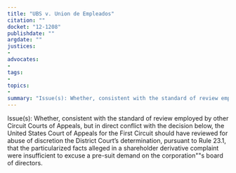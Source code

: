 ```yaml
---
title: "UBS v. Union de Empleados"
citation: ""
docket: "12-1208"
publishdate: ""
argdate: ""
justices:
- 
advocates:
- 
tags:
- 
topics:
- 
summary: "Issue(s): Whether, consistent with the standard of review employed by other Circuit Courts of Appeals, but in direct conflict with the decision below, the United States Court of Appeals for the First Circuit should have reviewed for abuse of discretion the District Court’s determination, pursuant to Rule 23.1, that the particularized facts alleged in a shareholder derivative complaint were insufficient to excuse a pre-suit demand on the corporation""s board of directors."
---
```

Issue(s): Whether, consistent with the standard of review employed by other Circuit Courts of Appeals, but in direct conflict with the decision below, the United States Court of Appeals for the First Circuit should have reviewed for abuse of discretion the District Court’s determination, pursuant to Rule 23.1, that the particularized facts alleged in a shareholder derivative complaint were insufficient to excuse a pre-suit demand on the corporation""s board of directors.

